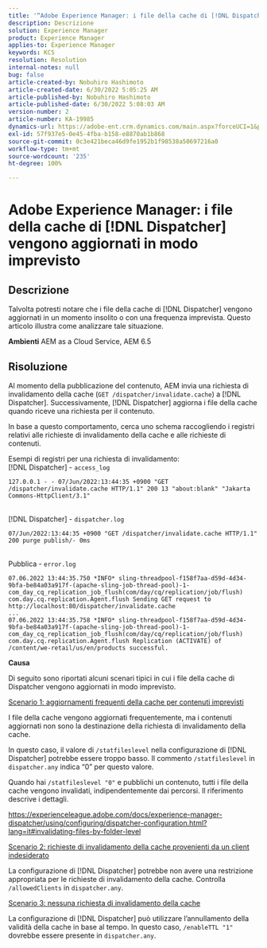 ```yaml
---
title: '“Adobe Experience Manager: i file della cache di [!DNL Dispatcher] vengono aggiornati in modo imprevisto”'
description: Descrizione
solution: Experience Manager
product: Experience Manager
applies-to: Experience Manager
keywords: KCS
resolution: Resolution
internal-notes: null
bug: false
article-created-by: Nobuhiro Hashimoto
article-created-date: 6/30/2022 5:05:25 AM
article-published-by: Nobuhiro Hashimoto
article-published-date: 6/30/2022 5:08:03 AM
version-number: 2
article-number: KA-19985
dynamics-url: https://adobe-ent.crm.dynamics.com/main.aspx?forceUCI=1&pagetype=entityrecord&etn=knowledgearticle&id=b083b13c-32f8-ec11-bb3d-000d3a5b0be0
exl-id: 57f937e5-0e45-4fba-b158-e8870ab1b868
source-git-commit: 0c3e421beca46d9fe1952b1f98538a50697216a0
workflow-type: tm+mt
source-wordcount: '235'
ht-degree: 100%

---
```


# Adobe Experience Manager: i file della cache di [!DNL Dispatcher] vengono aggiornati in modo imprevisto

## Descrizione


Talvolta potresti notare che i file della cache di [!DNL Dispatcher] vengono aggiornati in un momento insolito o con una frequenza imprevista. Questo articolo illustra come analizzare tale situazione.

<b>Ambienti</b>
AEM as a Cloud Service, AEM 6.5


## Risoluzione


Al momento della pubblicazione del contenuto, AEM invia una richiesta di invalidamento della cache (`GET /dispatcher/invalidate.cache`) a [!DNL Dispatcher]. Successivamente, [!DNL Dispatcher] aggiorna i file della cache quando riceve una richiesta per il contenuto.

In base a questo comportamento, cerca uno schema raccogliendo i registri relativi alle richieste di invalidamento della cache e alle richieste di contenuti.

Esempi di registri per una richiesta di invalidamento:
<br>[!DNL Dispatcher] - `access_log`


```
127.0.0.1 - - 07/Jun/2022:13:44:35 +0900 "GET /dispatcher/invalidate.cache HTTP/1.1" 200 13 "about:blank" "Jakarta Commons-HttpClient/3.1"
```

<br>[!DNL Dispatcher] - `dispatcher.log`


```
07/Jun/2022:13:44:35 +0900 "GET /dispatcher/invalidate.cache HTTP/1.1" 200 purge publish/- 0ms
```

<br>Pubblica - `error.log`


```
07.06.2022 13:44:35.750 *INFO* sling-threadpool-f158f7aa-d59d-4d34-9bfa-be84a03a917f-(apache-sling-job-thread-pool)-1-com_day_cq_replication_job_flush(com/day/cq/replication/job/flush) com.day.cq.replication.Agent.flush Sending GET request to http://localhost:80/dispatcher/invalidate.cache
...
07.06.2022 13:44:35.758 *INFO* sling-threadpool-f158f7aa-d59d-4d34-9bfa-be84a03a917f-(apache-sling-job-thread-pool)-1-com_day_cq_replication_job_flush(com/day/cq/replication/job/flush) com.day.cq.replication.Agent.flush Replication (ACTIVATE) of /content/we-retail/us/en/products successful.
```




<b>Causa</b>

Di seguito sono riportati alcuni scenari tipici in cui i file della cache di Dispatcher vengono aggiornati in modo imprevisto.


<u>Scenario 1: aggiornamenti frequenti della cache per contenuti imprevisti</u>

I file della cache vengono aggiornati frequentemente, ma i contenuti aggiornati non sono la destinazione della richiesta di invalidamento della cache.

In questo caso, il valore di `/statfileslevel` nella configurazione di [!DNL Dispatcher] potrebbe essere troppo basso. Il commento `/statfileslevel` in `dispatcher.any` indica “0” per questo valore.

Quando hai `/statfileslevel "0"` e pubblichi un contenuto, tutti i file della cache vengono invalidati, indipendentemente dai percorsi. Il riferimento descrive i dettagli.

https://experienceleague.adobe.com/docs/experience-manager-dispatcher/using/configuring/dispatcher-configuration.html?lang=it#invalidating-files-by-folder-level


<u>Scenario 2: richieste di invalidamento della cache provenienti da un client indesiderato</u>

La configurazione di [!DNL Dispatcher] potrebbe non avere una restrizione appropriata per le richieste di invalidamento della cache. Controlla `/allowedClients` in `dispatcher.any`.


<u>Scenario 3: nessuna richiesta di invalidamento della cache</u>

La configurazione di [!DNL Dispatcher] può utilizzare l’annullamento della validità della cache in base al tempo. In questo caso, `/enableTTL "1"` dovrebbe essere presente in `dispatcher.any`.
